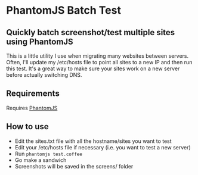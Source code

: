PhantomJS Batch Test
====================

Quickly batch screenshot/test multiple sites using PhantomJS
--------------------

This is a little utility I use when migrating many websites between servers. Often, I'll update my /etc/hosts file to point all sites to a new IP and then run this test. It's a great way to make sure your sites work on a new server before actually switching DNS. 

Requirements
--------------------

Requires [PhantomJS](http://phantomjs.org/)

How to use
--------------------

* Edit the sites.txt file with all the hostname/sites you want to test
* Edit your /etc/hosts file if necessary (i.e. you want to test a new server)
* Run ````phantomjs test.coffee````
* Go make a sandwich
* Screenshots will be saved in the screens/ folder
